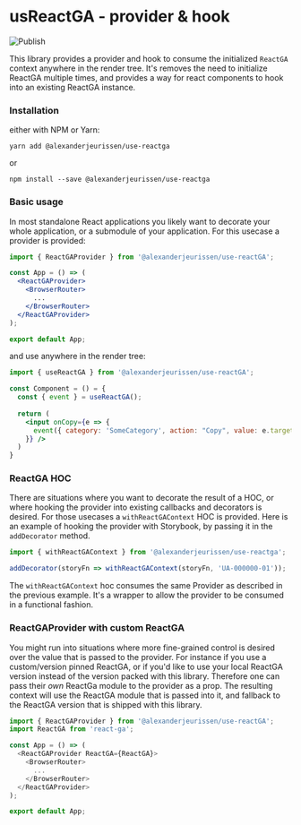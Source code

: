 # usReactGA - provider & hook
![Publish](https://github.com/alexanderjeurissen/use-reactga/workflows/Publish/badge.svg?event=release)

This library provides a provider and hook to consume the initialized `ReactGA` context anywhere in the render tree.
It's removes the need to initialize ReactGA multiple times, and provides a way for react components to hook into an existing ReactGA instance.

### Installation

either with NPM or Yarn:

`yarn add @alexanderjeurissen/use-reactga`

or

`npm install --save @alexanderjeurissen/use-reactga`

### Basic usage

In most standalone React applications you likely want to decorate your whole application, or a submodule of your application. For this usecase a provider is provided:

```jsx
import { ReactGAProvider } from '@alexanderjeurissen/use-reactGA';

const App = () => (
  <ReactGAProvider>
    <BrowserRouter>
      ...
    </BrowserRouter>
  </ReactGAProvider>
);

export default App;
```

and use anywhere in the render tree:

```jsx
import { useReactGA } from '@alexanderjeurissen/use-reactGA';

const Component = () = {
  const { event } = useReactGA();
  
  return (
    <input onCopy={e => {
      event({ category: 'SomeCategory', action: "Copy", value: e.target.value.length });
    }} />
  )
}
```

### ReactGA HOC

There are situations where you want to decorate the result of a HOC, or where hooking the provider into existing callbacks and decorators is desired.
For those usecases a `withReactGAContext` HOC is provided. Here is an example of hooking the provider with Storybook, by passing it in the `addDecorator` method.

```js
import { withReactGAContext } from '@alexanderjeurissen/use-reactga';

addDecorator(storyFn => withReactGAContext(storyFn, 'UA-000000-01'));
```

The `withReactGAContext` hoc consumes the same Provider as described in the previous example. It's a wrapper to allow the provider to be consumed in a functional fashion.

### ReactGAProvider with custom ReactGA

You might run into situations where more fine-grained control is desired over the value that is passed to the provider.
For instance if you use a custom/version pinned ReactGA, or if you'd like to use your local ReactGA version instead of the version packed with this library.
Therefore one can pass their *own* ReactGa module to the provider as a prop. The resulting context will use the ReactGA module that is passed into it, and fallback to the ReactGA version that is shipped with this library.

```js
import { ReactGAProvider } from '@alexanderjeurissen/use-reactGA';
import ReactGA from 'react-ga';

const App = () => (
  <ReactGAProvider ReactGA={ReactGA}>
    <BrowserRouter>
      ...
    </BrowserRouter>
  </ReactGAProvider>
);

export default App;
```
